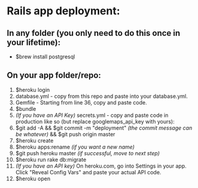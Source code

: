 # Rails app deployment: #

## In any folder (you only need to do this once in your lifetime): ##
* $brew install postgresql

## On your app folder/repo: ##
1. $heroku login
2. database.yml - copy from this repo and paste into your database.yml.
3. Gemfile - Starting from line 36, copy and paste code.
4. $bundle
5. *(If you have an API Key)* secrets.yml - copy and paste code in production like so (but replace googlemaps_api_key with yours):
6. $git add -A && $git commit -m "deployment" *(the commit message can be whatever)* && $git push origin master
7. $heroku create
8. $heroku apps:rename <newname> *(if you want a new name)*
9. $git push heroku master *(if successful, move to next step)*
10. $heroku run rake db:migrate
11. *(If you have an API key)* On heroku.com, go into Settings in your app. Click "Reveal Config Vars" and paste your actual API code.
12. $heroku open
